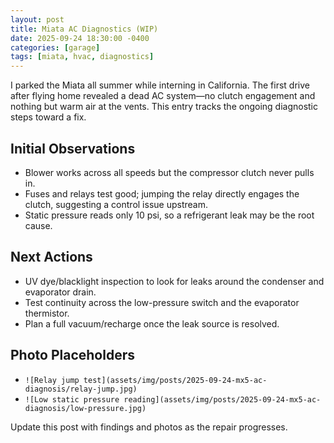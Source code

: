 ```yaml
---
layout: post
title: Miata AC Diagnostics (WIP)
date: 2025-09-24 18:30:00 -0400
categories: [garage]
tags: [miata, hvac, diagnostics]
---
```


I parked the Miata all summer while interning in California. The first drive after flying home revealed a dead AC system—no clutch engagement and nothing but warm air at the vents. This entry tracks the ongoing diagnostic steps toward a fix.

## Initial Observations

- Blower works across all speeds but the compressor clutch never pulls in.
- Fuses and relays test good; jumping the relay directly engages the clutch, suggesting a control issue upstream.
- Static pressure reads only 10 psi, so a refrigerant leak may be the root cause.

## Next Actions

- UV dye/blacklight inspection to look for leaks around the condenser and evaporator drain.
- Test continuity across the low-pressure switch and the evaporator thermistor.
- Plan a full vacuum/recharge once the leak source is resolved.

## Photo Placeholders

- `![Relay jump test](assets/img/posts/2025-09-24-mx5-ac-diagnosis/relay-jump.jpg)`
- `![Low static pressure reading](assets/img/posts/2025-09-24-mx5-ac-diagnosis/low-pressure.jpg)`

Update this post with findings and photos as the repair progresses.
